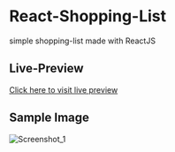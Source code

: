 # React-Shopping-List
simple shopping-list made with ReactJS

## Live-Preview

[Click here to visit live preview](https://3imantas.github.io/react-shopping-list/)

## Sample Image

![Screenshot_1](https://user-images.githubusercontent.com/115113879/221026894-31ed142f-9cd3-4d4b-90d9-fc225686fd96.png)
